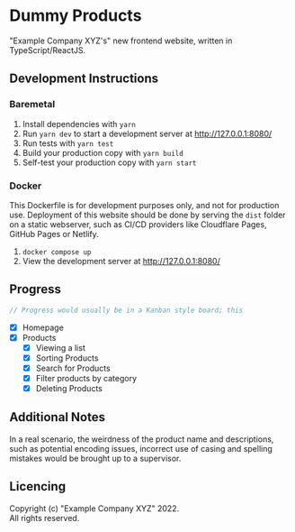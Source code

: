 # Dummy Products

"Example Company XYZ's" new frontend website, written in TypeScript/ReactJS.

## Development Instructions

### Baremetal

1. Install dependencies with `yarn`
2. Run `yarn dev` to start a development server at http://127.0.0.1:8080/
3. Run tests with `yarn test`
4. Build your production copy with `yarn build`
5. Self-test your production copy with `yarn start`

### Docker

This Dockerfile is for development purposes only, and not for production use.
Deployment of this website should be done by serving the `dist` folder on a static webserver,
such as CI/CD providers like Cloudflare Pages, GitHub Pages or Netlify.

1. `docker compose up`
2. View the development server at http://127.0.0.1:8080/

## Progress

```ts
// Progress would usually be in a Kanban style board; this
```

- [x] Homepage
- [x] Products
  - [x] Viewing a list
  - [x] Sorting Products
  - [x] Search for Products
  - [x] Filter products by category
  - [x] Deleting Products

## Additional Notes

In a real scenario, the weirdness of the product name and descriptions, such as potential encoding issues,
incorrect use of casing and spelling mistakes would be brought up to a supervisor.

## Licencing

Copyright (c) "Example Company XYZ" 2022.  
All rights reserved.
